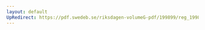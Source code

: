 ```yaml
---
layout: default
UpRedirect: https://pdf.swedeb.se/riksdagen-volumeG-pdf/199899/reg_199899/reg_199899_0159.pdf
---
```

